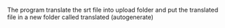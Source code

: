 The program translate the srt file into upload folder and put the translated file in a new folder called translated (autogenerate)
